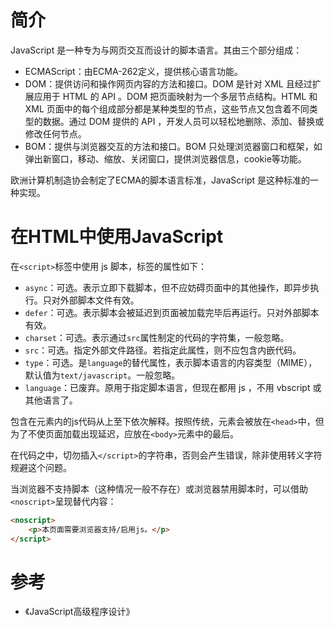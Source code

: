 # 简介

JavaScript 是一种专为与网页交互而设计的脚本语言。其由三个部分组成：

+  ECMAScript：由ECMA-262定义，提供核心语言功能。
+  DOM：提供访问和操作网页内容的方法和接口。DOM 是针对 XML 且经过扩展应用于 HTML 的 API 。DOM 把页面映射为一个多层节点结构。HTML 和 XML 页面中的每个组成部分都是某种类型的节点，这些节点又包含着不同类型的数据。通过 DOM 提供的 API ，开发人员可以轻松地删除、添加、替换或修改任何节点。
+  BOM：提供与浏览器交互的方法和接口。BOM 只处理浏览器窗口和框架，如弹出新窗口，移动、缩放、关闭窗口，提供浏览器信息，cookie等功能。

欧洲计算机制造协会制定了ECMA的脚本语言标准，JavaScript 是这种标准的一种实现。

# 在HTML中使用JavaScript

在`<script>`标签中使用 js 脚本，标签的属性如下：

+ `async`：可选。表示立即下载脚本，但不应妨碍页面中的其他操作，即异步执行。只对外部脚本文件有效。
+ `defer`：可选。表示脚本会被延迟到页面被加载完毕后再运行。只对外部脚本有效。
+ `charset`：可选。表示通过`src`属性制定的代码的字符集，一般忽略。
+ `src`：可选。指定外部文件路径。若指定此属性，则不应包含内嵌代码。
+ `type`：可选。是`language`的替代属性，表示脚本语言的内容类型（MIME），默认值为`text/javascript`。一般忽略。
+ `language`：已废弃。原用于指定脚本语言，但现在都用 js ，不用 vbscript 或其他语言了。

包含在元素内的js代码从上至下依次解释。按照传统，元素会被放在`<head>`中，但为了不使页面加载出现延迟，应放在`<body>`元素中的最后。

在代码之中，切勿插入`</script>`的字符串，否则会产生错误，除非使用转义字符规避这个问题。

当浏览器不支持脚本（这种情况一般不存在）或浏览器禁用脚本时，可以借助`<noscript>`呈现替代内容：

```html
<noscript>
	<p>本页面需要浏览器支持/启用js。</p>
</script>
```

# 参考
+ 《JavaScript高级程序设计》
